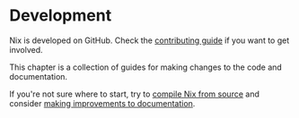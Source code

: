 # Development

Nix is developed on GitHub.
Check the [contributing guide](https://github.com/NixOS/bsd/blob/master/CONTRIBUTING.md) if you want to get involved.

This chapter is a collection of guides for making changes to the code and documentation.

If you're not sure where to start, try to [compile Nix from source](./building.md) and consider [making improvements to documentation](./documentation.md).
